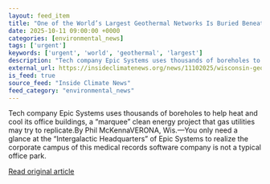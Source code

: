 ```yaml
---
layout: feed_item
title: "One of the World’s Largest Geothermal Networks Is Buried Beneath a Corporate Campus in Rural Wisconsin"
date: 2025-10-11 09:00:00 +0000
categories: [environmental_news]
tags: ['urgent']
keywords: ['urgent', 'world', 'geothermal', 'largest']
description: "Tech company Epic Systems uses thousands of boreholes to help heat and cool its office buildings, a “marquee” clean energy project that gas utilities may try..."
external_url: https://insideclimatenews.org/news/11102025/wisconsin-geothermal-networks/
is_feed: true
source_feed: "Inside Climate News"
feed_category: "environmental_news"
---
```


Tech company Epic Systems uses thousands of boreholes to help heat and cool its office buildings, a “marquee” clean energy project that gas utilities may try to replicate.By Phil McKennaVERONA, Wis.—You only need a glance at the “Intergalactic Headquarters” of Epic Systems to realize the corporate campus of this medical records software company is not a typical office park.

[Read original article](https://insideclimatenews.org/news/11102025/wisconsin-geothermal-networks/)
